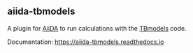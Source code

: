 ## aiida-tbmodels

A plugin for [AiiDA](http://www.aiida.net) to run calculations with the [TBmodels](https://tbmodels.greschd.ch) code.

Documentation: https://aiida-tbmodels.readthedocs.io
